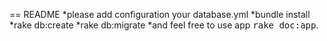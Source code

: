 == README
 *please add configuration your database.yml
 *bundle install
 *rake db:create
 *rake db:migrate
 *and feel free to use app
<tt>rake doc:app</tt>.
